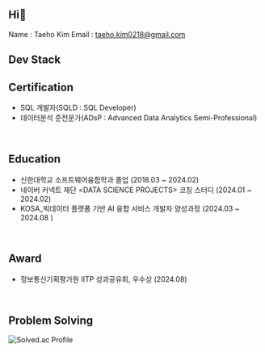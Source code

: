## Hi👋
Name : Taeho Kim
Email : taeho.kim0218@gmail.com

## Dev Stack



## Certification
- SQL 개발자(SQLD : SQL Developer)
- 데이터분석 준전문가(ADsP : Advanced Data Analytics Semi-Professional)
</br>

## Education
- 신한대학교 소프트웨어융합학과 졸업 (2018.03 ~ 2024.02) </br>
- 네이버 커넥트 재단 \<DATA SCIENCE PROJECTS> 코칭 스터디 (2024.01 ~ 2024.02) </br>
- KOSA_빅데이터 플랫폼 기반 AI 융합 서비스 개발자 양성과정 (2024.03 ~ 2024.08 )
</br>

## Award
- 정보통신기획평가원 IITP 성과공유회, 우수상 (2024.08)
</br>

## Problem Solving
![Solved.ac Profile](http://mazassumnida.wtf/api/v2/generate_badge?boj=ha990101)

<!--
**Joons218/Joons218** is a ✨ _special_ ✨ repository because its `README.md` (this file) appears on your GitHub profile.

Here are some ideas to get you started:

- 🔭 I’m currently working on ...
- 🌱 I’m currently learning ...
- 👯 I’m looking to collaborate on ...
- 🤔 I’m looking for help with ...
- 💬 Ask me about ...
- 📫 How to reach me: ...
- 😄 Pronouns: ...
- ⚡ Fun fact: ...
-->
